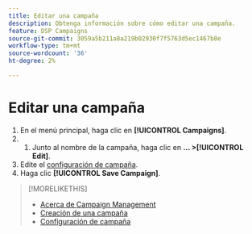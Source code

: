 ```yaml
---
title: Editar una campaña
description: Obtenga información sobre cómo editar una campaña.
feature: DSP Campaigns
source-git-commit: 3059a5b211a8a219b02930f7f5763d5ec1467b8e
workflow-type: tm+mt
source-wordcount: '36'
ht-degree: 2%

---
```


# Editar una campaña

1. En el menú principal, haga clic en **[!UICONTROL Campaigns]**.
1. 
   1. Junto al nombre de la campaña, haga clic en  **... >[!UICONTROL Edit]**.
1. Edite el [configuración de campaña](campaign-settings.md).
1. Haga clic **[!UICONTROL Save Campaign]**.

>[!MORELIKETHIS]
>
>* [Acerca de Campaign Management](campaign-about.md)
>* [Creación de una campaña](campaign-create.md)
>* [Configuración de campaña](campaign-settings.md)

